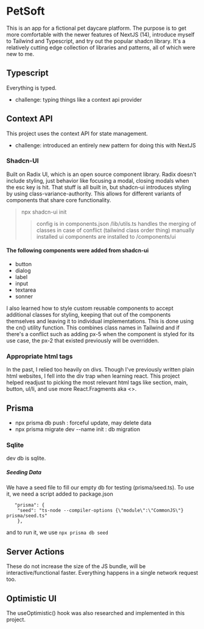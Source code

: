 # PetSoft

This is an app for a fictional pet daycare platform. The purpose is to get more comfortable with the newer features of NextJS (14), introduce myself to Tailwind and Typescript, and try out the popular shadcn library. It's a relatively cutting edge collection of libraries and patterns, all of which were new to me.

## Typescript

Everything is typed.

-   challenge: typing things like a context api provider

## Context API

This project uses the context API for state management.

-   challenge: introduced an entirely new pattern for doing this with NextJS

### Shadcn-UI

Built on Radix UI, which is an open source component library. Radix doesn't include styling, just behavior like focusing a modal, closing
modals when the esc key is hit. That stuff is all built in, but shadcn-ui introduces styling by using class-variance-authority. This allows for different variants of components that share core functionality.

> npx shadcn-ui init
>
> > config is in components.json
> > /lib/utils.ts handles the merging of classes in case of conflict (tailwind class order thing)
> > manually installed ui components are installed to /components/ui

#### The following components were added from shadcn-ui

-   button
-   dialog
-   label
-   input
-   textarea
-   sonner

I also learned how to style custom reusable components to accept additional classes for styling, keeping that out of the components themselves and leaving it to individual implementations. This is done using the cn() utility function. This combines class names in Tailwind and if there's a conflict such as adding px-5 when the component is styled for its use case, the px-2 that existed previously will be overridden.

### Appropriate html tags

In the past, I relied too heavily on divs. Though I've previously written plain html websites, I fell into the div trap when learning react. This project helped readjust to picking the most relevant html tags like section, main, button, ul/li, and use more React.Fragments aka <>.

## Prisma

-   npx prisma db push : forceful update, may delete data
-   npx prisma migrate dev --name init : db migration

### Sqlite

dev db is sqlite.

##### Seeding Data

We have a seed file to fill our empty db for testing (prisma/seed.ts). To use it, we need a script added to package.json

```
   "prisma": {
    "seed": "ts-node --compiler-options {\"module\":\"CommonJS\"} prisma/seed.ts"
    },
```

and to run it, we use
`npx prisma db seed`

## Server Actions

These do not increase the size of the JS bundle, will be interactive/functional faster. Everything happens in a single network request too.

## Optimistic UI

The useOptimistic() hook was also researched and implemented in this project.
